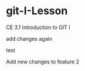 # git-I-Lesson
CE 3.1 Introduction to GIT I

add changes again

test

Add new changes to feature 2

